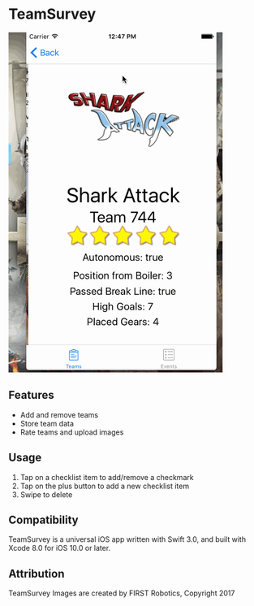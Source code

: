# TeamSurvey

![](https://github.com/AlexApplegate1/TeamSurvey/blob/master/Lowkey%20good%20recording.gif)

## Features

- Add and remove teams
- Store team data
- Rate teams and upload images

## Usage

1. Tap on a checklist item to add/remove a checkmark
2. Tap on the plus button to add a new checklist item
3. Swipe to delete

## Compatibility

TeamSurvey is a universal iOS app written with Swift 3.0, and built with Xcode 8.0 for iOS 10.0 or later.

## Attribution

TeamSurvey Images are created by FIRST Robotics, Copyright 2017
